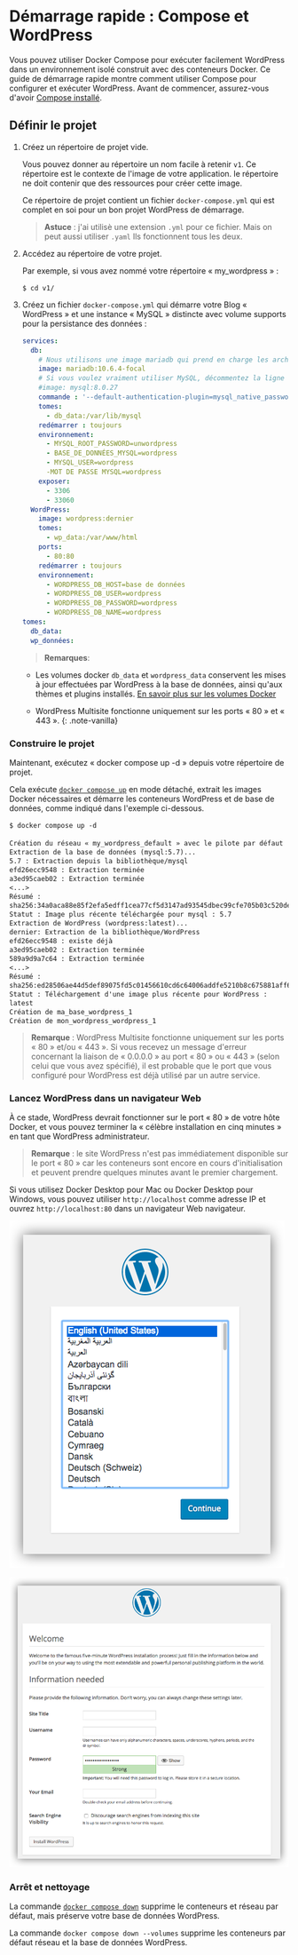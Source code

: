 # Démarrage rapide : Compose et WordPress

Vous pouvez utiliser Docker Compose pour exécuter facilement WordPress dans un environnement isolé
construit avec des conteneurs Docker. Ce guide de démarrage rapide montre comment utiliser
Compose pour configurer et exécuter WordPress. Avant de commencer, assurez-vous d'avoir
[Compose installé](https://docs.docker.com/compose/install/).

## Définir le projet

1. Créez un répertoire de projet vide.

    Vous pouvez donner au répertoire un nom facile à retenir `v1`.
    Ce répertoire est le contexte de l'image de votre application.
    le répertoire ne doit contenir que des ressources pour créer cette image.

    Ce répertoire de projet contient un fichier `docker-compose.yml` qui
    est complet en soi pour un bon projet WordPress de démarrage.

    >**Astuce** : j'ai utilisè une extension `.yml` pour
    ce fichier. Mais on peut aussi utiliser `.yaml` Ils fonctionnent tous les deux.

2. Accédez au répertoire de votre projet.

    Par exemple, si vous avez nommé votre répertoire « my_wordpress » :

    ```console
    $ cd v1/
    ```

3. Créez un fichier `docker-compose.yml` qui démarre votre
    Blog « WordPress » et une instance « MySQL » distincte avec volume
    supports pour la persistance des données :

    ```yaml
    services:
      db:
        # Nous utilisons une image mariadb qui prend en charge les architectures amd64 et arm64
        image: mariadb:10.6.4-focal
        # Si vous voulez vraiment utiliser MySQL, décommentez la ligne suivante
        #image: mysql:8.0.27
        commande : '--default-authentication-plugin=mysql_native_password'
        tomes:
          - db_data:/var/lib/mysql
        redémarrer : toujours
        environnement:
          - MYSQL_ROOT_PASSWORD=unwordpress
          - BASE_DE_DONNÉES_MYSQL=wordpress
          - MYSQL_USER=wordpress
          -MOT DE PASSE MYSQL=wordpress
        exposer:
          - 3306
          - 33060
      WordPress:
        image: wordpress:dernier
        tomes:
          - wp_data:/var/www/html
        ports:
          - 80:80
        redémarrer : toujours
        environnement:
          - WORDPRESS_DB_HOST=base de données
          - WORDPRESS_DB_USER=wordpress
          - WORDPRESS_DB_PASSWORD=wordpress
          - WORDPRESS_DB_NAME=wordpress
    tomes:
      db_data:
      wp_données:
    ```

   > **Remarques**:
   >
   * Les volumes docker `db_data` et `wordpress_data` conservent les mises à jour effectuées par WordPress
   à la base de données, ainsi qu'aux thèmes et plugins installés. [En savoir plus sur les volumes Docker](https://docs.docker.com/storage/volumes/)
   >
   * WordPress Multisite fonctionne uniquement sur les ports « 80 » et « 443 ».
   {: .note-vanilla}

### Construire le projet

Maintenant, exécutez « docker compose up -d » depuis votre répertoire de projet.

Cela exécute [`docker compose up`](https://docs.docker.com/engine/reference/commandline/compose_up/) en mode détaché, extrait
les images Docker nécessaires et démarre les conteneurs WordPress et de base de données, comme indiqué dans
l'exemple ci-dessous.

```console
$ docker compose up -d

Création du réseau « my_wordpress_default » avec le pilote par défaut
Extraction de la base de données (mysql:5.7)...
5.7 : Extraction depuis la bibliothèque/mysql
efd26ecc9548 : Extraction terminée
a3ed95caeb02 : Extraction terminée
<...>
Résumé : sha256:34a0aca88e85f2efa5edff1cea77cf5d3147ad93545dbec99cfe705b03c520de
Statut : Image plus récente téléchargée pour mysql : 5.7
Extraction de WordPress (wordpress:latest)...
dernier: Extraction de la bibliothèque/WordPress
efd26ecc9548 : existe déjà
a3ed95caeb02 : Extraction terminée
589a9d9a7c64 : Extraction terminée
<...>
Résumé : sha256:ed28506ae44d5def89075fd5c01456610cd6c64006addfe5210b8c675881aff6
Statut : Téléchargement d'une image plus récente pour WordPress : latest
Création de ma_base_wordpress_1
Création de mon_wordpress_wordpress_1
```

> **Remarque** : WordPress Multisite fonctionne uniquement sur les ports « 80 » et/ou « 443 ».
Si vous recevez un message d'erreur concernant la liaison de « 0.0.0.0 » au port « 80 » ou « 443 »
(selon celui que vous avez spécifié), il est probable que le port que vous
configuré pour WordPress est déjà utilisé par un autre service.

### Lancez WordPress dans un navigateur Web

À ce stade, WordPress devrait fonctionner sur le port « 80 » de votre hôte Docker,
et vous pouvez terminer la « célèbre installation en cinq minutes » en tant que WordPress
administrateur.

> **Remarque** : le site WordPress n'est pas immédiatement disponible sur le port « 80 »
car les conteneurs sont encore en cours d'initialisation et peuvent prendre quelques
minutes avant le premier chargement.

Si vous utilisez Docker Desktop pour Mac ou Docker Desktop pour Windows, vous pouvez utiliser
`http://localhost` comme adresse IP et ouvrez `http://localhost:80` dans un navigateur Web
navigateur.

![Choisissez la langue pour l'installation de WordPress](doc/1.png)

![WordPress Bienvenue](doc/2.png)

### Arrêt et nettoyage

La commande [`docker compose down`](https://docs.docker.com/engine/reference/commandline/compose_down/) supprime le
conteneurs et réseau par défaut, mais préserve votre base de données WordPress.

La commande `docker compose down --volumes` supprime les conteneurs par défaut
réseau et la base de données WordPress.
